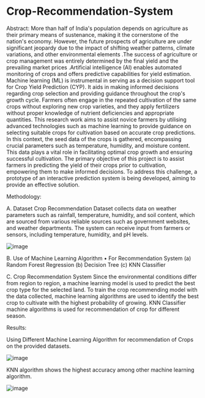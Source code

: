 # Crop-Recommendation-System

Abstract: More than half of India's population depends on agriculture as their primary means of sustenance, making it the cornerstone of the nation's economy. However, the future prospects of agriculture are under significant jeopardy due to the impact of shifting weather patterns, climate variations, and other environmental elements .The success of agriculture or crop management was entirely determined by the final yield and the prevailing market prices .Artificial intelligence (AI) enables automated monitoring of crops and offers predictive capabilities for yield estimation. Machine learning (ML) is instrumental in serving as a decision support tool for Crop Yield Prediction (CYP). It aids in making informed decisions regarding crop selection and providing guidance throughout the crop's growth cycle. Farmers often engage in the repeated cultivation of the same crops without exploring new crop varieties, and they apply fertilizers without proper knowledge of nutrient deficiencies and appropriate quantities. This research work aims to assist novice farmers by utilising advanced technologies such as machine learning to provide guidance on selecting suitable crops for cultivation based on accurate crop predictions. In this context, the seed data of the crops is gathered, encompassing crucial parameters such as temperature, humidity, and moisture content. This data plays a vital role in facilitating optimal crop growth and ensuring successful cultivation. The primary objective of this project is to assist farmers in predicting the yield of their crops prior to cultivation, empowering them to make informed decisions. To address this challenge, a prototype of an interactive prediction system is being developed, aiming to provide an effective solution.

Methodology:

A. Dataset Crop Recommendation Dataset collects data on weather parameters such as rainfall, temperature, humidity, and soil content, which are sourced from various reliable sources such as government websites, and weather departments. The system can receive input from farmers or sensors, including temperature, humidity, and pH levels.

![image](https://github.com/prachipandey16/Crop-Recommendation-System/assets/115707069/482da894-1ffd-4ca9-98dc-edbae633345e)

B. Use of Machine Learning Algorithm • For Recommendation System (a) Random Forest Regression (b) Decision Tree (c) KNN Classifier

C. Crop Recommendation System Since the environmental conditions differ from region to region, a machine learning model is used to predict the best crop type for the selected land. To train the crop recommending model with the data collected, machine learning algorithms are used to identify the best crop to cultivate with the highest probability of growing. KNN Classifier machine algorithms is used for recommendation of crop for different season.

Results:

Using Different Machine Learning Algorithm for recommendation of Crops on the provided datasets.

![image](https://github.com/prachipandey16/Crop-Recommendation-System/assets/115707069/8899c1bd-8709-4e29-8444-ec3864890d76)

KNN algorithm shows the highest accuracy among other machine learning algorithm.

![image](https://github.com/prachipandey16/Crop-Recommendation-System/assets/115707069/2cfee1b1-ab13-4b3a-9254-61d5ac7bf4e7)
